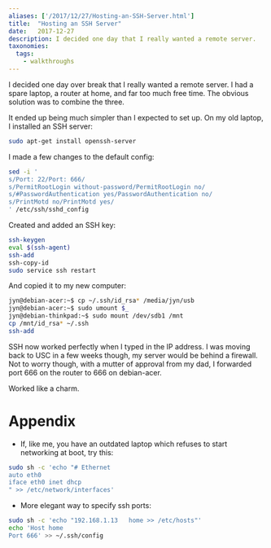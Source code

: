 ```yaml
---
aliases: ['/2017/12/27/Hosting-an-SSH-Server.html']
title:	"Hosting an SSH Server"
date:	2017-12-27
description: I decided one day that I really wanted a remote server.
taxonomies:
  tags:
    - walkthroughs
---
```


I decided one day over break that I really wanted a remote server.
I had a spare laptop, a router at home, and far too much free time.
The obvious solution was to combine the three.

It ended up being much simpler than I expected to set up.
On my old laptop, I installed an SSH server:
```sh
sudo apt-get install openssh-server
```

I made a few changes to the default config:
```sh
sed -i '
s/Port: 22/Port: 666/
s/PermitRootLogin without-password/PermitRootLogin no/
s/#PasswordAuthentication yes/PasswordAuthentication no/
s/PrintMotd no/PrintMotd yes/
' /etc/ssh/sshd_config
```

Created and added an SSH key:
```sh
ssh-keygen
eval $(ssh-agent)
ssh-add
ssh-copy-id
sudo service ssh restart
```

And copied it to my new computer:
```sh
jyn@debian-acer:~$ cp ~/.ssh/id_rsa* /media/jyn/usb
jyn@debian-acer:~$ sudo umount $_
jyn@debian-thinkpad:~$ sudo mount /dev/sdb1 /mnt
cp /mnt/id_rsa* ~/.ssh
ssh-add
```

SSH now worked perfectly when I typed in the IP address.
I was moving back to USC in a few weeks though,
my server would be behind a firewall.
Not to worry though, with a mutter of approval from my dad,
I forwarded port 666 on the router to 666 on debian-acer.

Worked like a charm.

# Appendix
- If, like me, you have an outdated laptop
which refuses to start networking at boot, try this:
```sh
sudo sh -c 'echo "# Ethernet
auto eth0
iface eth0 inet dhcp
" >> /etc/network/interfaces'
```

- More elegant way to specify ssh ports:
```sh
sudo sh -c 'echo "192.168.1.13   home >> /etc/hosts"'
echo 'Host home
Port 666' >> ~/.ssh/config
```
